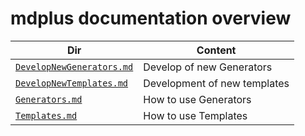 <!-- MD+:META
path = "./docs/README.md"
title = "The documentation for package."
-->

<!-- MD+:generate.content 
header = '# mdplus documentation overview'
level = 1
dirs = True
md_files = True
-->
# mdplus documentation overview

|                         Dir                        |           Content          |
|----------------------------------------------------|----------------------------|
|[`DevelopNewGenerators.md`](DevelopNewGenerators.md)|  Develop of new Generators |
| [`DevelopNewTemplates.md`](DevelopNewTemplates.md) |Development of new templates|
|          [`Generators.md`](Generators.md)          |    How to use Generators   |
|           [`Templates.md`](Templates.md)           |    How to use Templates    |
<!-- MD+FIN:generate.content -->





